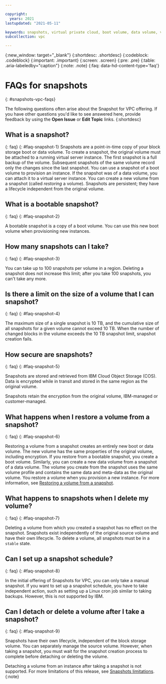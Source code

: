 ```yaml
---

copyright:
  years: 2021
lastupdated: "2021-05-11"

keywords: snapshots, virtual private cloud, boot volume, data volume, volume, data storage, virtual server instance, instance, faqs
subcollection: vpc

---
```

{:new_window: target="_blank"}
{:shortdesc: .shortdesc}
{:codeblock: .codeblock}
{:important: .important}
{:screen: .screen}
{:pre: .pre}
{:table: .aria-labeledby="caption"}
{:note: .note}
{:faq: data-hd-content-type='faq'}

# FAQs for snapshots
{: #snapshots-vpc-faqs}

The following questions often arise about the Snapshot for VPC offering. If you have other questions you'd like to see answered here, provide feedback by using the **Open Issue** or **Edit Topic** links.
{:shortdesc}

## What is a snapshot?
{: faq}
{: #faq-snapshot-1}
Snapshots are a point-in-time copy of your block storage boot or data volume. To create a snapshot, the original volume must be attached to a running virtual server instance. The first snapshot is a full backup of the volume. Subsequent snapshots of the same volume record only the changes since the last snapshot. You can use a snapshot of a boot volume to provision an instance. If the snapshot was of a data volume, you can attach it to a virtual server instance. You can create a new volume from a snapshot (called _restoring_ a volume). Snapshots are persistent; they have a lifecycle independent from the original volume.

## What is a bootable snapshot?
{: faq}
{: #faq-snapshot-2}

A bootable snapshot is a copy of a boot volume. You can use this new boot volume when provisioning new instances.

## How many snapshots can I take?
{: faq}
{: #faq-snapshot-3}

You can take up to 100 snapshots per volume in a region. Deleting a snapshot does not increase this limit; after you take 100 snapshots, you can't take any more. 

## Is there a limit on the size of a volume that I can snapshot?
{: faq}
{: #faq-snapshot-4}

The maximum size of a single snapshot is 10 TB, and the cumulative size of all snapshots for a given volume cannot exceed 10 TB. When the number of changed blocks in the volume exceeds the 10 TB snapshot limit, snapshot creation fails.

## How secure are snapshots?
{: faq}
{: #faq-snapshot-5}

Snapshots are stored and retrieved from IBM Cloud Object Storage (COS). Data is encrypted while in transit and stored in the same region as the original volume. 

Snapshots retain the encryption from the original volume, IBM-managed or customer-managed.

## What happens when I restore a volume from a snapshot?
{: faq}
{: #faq-snapshot-6}

Restoring a volume from a snapshot creates an entirely new boot or data volume. The new volume has the same properties of the original volume, including encryption. If you restore from a bootable snapshot, you create a boot volume. Similarly, you can create a new data volume from a snapshot of a data volume. The volume you create from the snapshot uses the same volume profile and contains the same data and meta-data as the original volume. You restore a volume when you provision a new instance. For more information, see [Restoring a volume from a snapshot](/docs/vpc?topic=vpc-snapshots-vpc-restore).

## What happens to snapshots when I delete my volume?
{: faq}
{: #faq-snapshot-7}

Deleting a volume from which you created a snapshot has no effect on the snapshot. Snapshots exist independently of the original source volume and have their own lifecycle. To delete a volume, all snapshots must be in a `stable` state.

## Can I set up a snapshot schedule?
{: faq}
{: #faq-snapshot-8}

In the initial offering of Snapshots for VPC, you can only take a manual snapshot. If you want to set up a snapshot schedule, you have to take independent action, such as setting up a Linux cron job similar to taking backups. However, this is not supported by IBM.

## Can I detach or delete a volume after I take a snapshot?
{: faq}
{: #faq-snapshot-9}

Snapshots have their own lifecycle, independent of the block storage volume. You can separately manage the source volume. However, when taking a snapshot, you must wait for the snapshot creation process to complete before detaching or deleting the volume.

Detaching a volume from an instance after taking a snapshot is not supported. For more limitations of this release, see [Snapshots limitations](/docs/vpc?topic=vpc-snapshots-vpc-about#snapshots-vpc-limitations).
{:note}
